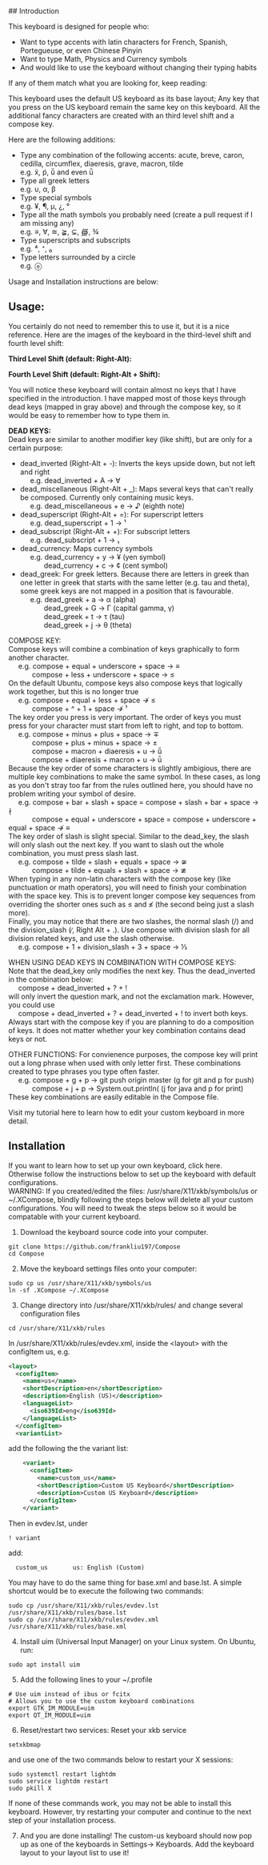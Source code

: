 <link rel="stylesheet" href="Markdown.css">
## Introduction

This keyboard is designed for people who:
  - Want to type accents with latin characters for French, Spanish, Portegueuse, or even Chinese Pinyin
  - Want to type Math, Physics and Currency symbols
  - And would like to use the keyboard without changing their typing habits

If any of them match what you are looking for, keep reading:

This keyboard uses the default US keyboard as its base layout; Any key that you press on the US keyboard remain the same key on this keyboard. All the additional fancy characters
are created with an third level shift and a compose key. 

Here are the following additions:
  - Type any combination of the following accents: acute, breve, caron, cedilla, circumflex, diaeresis, grave, macron, tilde  
    e.g. ẍ, ṕ, ṻ and even ǖ   
  - Type all greek letters  
    e.g. υ, α, β  
  - Type special symbols  
    e.g. ¥, ¶, µ, ¿, °  
  - Type all the math symbols you probably need (create a pull request if I am missing any)  
    e.g. ≡, ∀, ≋, ≩, ⊊, ∰, ¾  
  - Type superscripts and subscripts  
    e.g. ⁴, ⁺, ₀   
  - Type letters surrounded by a circle  
    e.g. ⓔ


Usage and Installation instructions are below:

## Usage: 

You certainly do not need to remember this to use it, but it is a nice reference. Here are the images of the keyboard in the third-level shift and fourth level shift:

**Third Level Shift (default: Right-Alt):**

**Fourth Level Shift (default: Right-Alt + Shift):**

You will notice these keyboard will contain almost no keys that I have specified in the introduction. I have mapped most of those keys through dead keys (mapped in gray above) and through the compose key, so it would be easy to remember how to type them in.

**DEAD KEYS:**  
Dead keys are similar to another modifier key (like shift), but are only for a certain purpose:
- dead\_inverted (Right-Alt <span>+</span> -): Inverts the keys upside down, but not left and right  
  &nbsp;&nbsp;&nbsp;&nbsp;&nbsp;e.g.  dead\_inverted + A → ∀  
- dead\_miscellaneous (Right-Alt <span>+</span>  \_): Maps several keys that can't really be composed. Currently only containing music keys.  
  &nbsp;&nbsp;&nbsp;&nbsp;&nbsp;e.g. dead\_miscellaneous <span>+</span> e → ♪ (eighth note)
- dead\_superscript (Right-Alt <span>+</span> =): For superscript letters  
  &nbsp;&nbsp;&nbsp;&nbsp;&nbsp;e.g. dead\_superscript <span>+</span> 1 → ¹  
- dead\_subscript (Right-Alt <span>+</span> +): For subscript letters  
  &nbsp;&nbsp;&nbsp;&nbsp;&nbsp;e.g. dead\_subscript <span>+</span> 1 → ₁  
- dead\_currency: Maps currency symbols    
  &nbsp;&nbsp;&nbsp;&nbsp;&nbsp;e.g. dead\_currency <span>+</span> y → ¥ (yen symbol)  
  &nbsp;&nbsp;&nbsp;&nbsp;&nbsp;&nbsp;&nbsp;&nbsp;&nbsp;&nbsp;&nbsp;&nbsp;dead\_currency <span>+</span> c → ¢ (cent symbol)  
- dead\_greek: For greek letters. Because there are letters in greek than one letter in greek that starts with the same letter (e.g. tau and theta),
some greek keys are not mapped in a position that is favourable.  
&nbsp;&nbsp;&nbsp;&nbsp;&nbsp;e.g. dead\_greek <span>+</span> a → α (alpha)   
&nbsp;&nbsp;&nbsp;&nbsp;&nbsp;&nbsp;&nbsp;&nbsp;&nbsp;&nbsp;&nbsp;&nbsp;dead\_greek <span>+</span> G → Γ (capital gamma, γ)    
&nbsp;&nbsp;&nbsp;&nbsp;&nbsp;&nbsp;&nbsp;&nbsp;&nbsp;&nbsp;&nbsp;&nbsp;dead\_greek <span>+</span> t → τ (tau)   
&nbsp;&nbsp;&nbsp;&nbsp;&nbsp;&nbsp;&nbsp;&nbsp;&nbsp;&nbsp;&nbsp;&nbsp;dead\_greek <span>+</span> j → θ (theta)   

COMPOSE KEY:  
Compose keys will combine a combination of keys graphically to form another character.   
&nbsp;&nbsp;&nbsp;&nbsp;&nbsp;e.g. compose <span>+</span> equal <span>+</span> underscore <span>+</span> space →  ≡     
&nbsp;&nbsp;&nbsp;&nbsp;&nbsp;&nbsp;&nbsp;&nbsp;&nbsp;&nbsp;&nbsp;&nbsp;compose <span>+</span> less <span>+</span> underscore <span>+</span> space → ≤    
On the default Ubuntu, compose keys also compose keys that logically work together, but this is no longer true   
&nbsp;&nbsp;&nbsp;&nbsp;&nbsp;e.g. compose <span>+</span> equal <span>+</span> less <span>+</span> space ↛  ≤    
&nbsp;&nbsp;&nbsp;&nbsp;&nbsp;&nbsp;&nbsp;&nbsp;&nbsp;&nbsp;&nbsp;&nbsp;compose <span>+</span> ^ <span>+</span> 1 <span>+</span> space ↛ ¹    
The key order you press is very important. The order of keys you must press for your character must start from left to right, and top to bottom.  
&nbsp;&nbsp;&nbsp;&nbsp;&nbsp;e.g. compose <span>+</span> minus <span>+</span> plus <span>+</span> space → ∓   
&nbsp;&nbsp;&nbsp;&nbsp;&nbsp;&nbsp;&nbsp;&nbsp;&nbsp;&nbsp;&nbsp;&nbsp;compose <span>+</span> plus <span>+</span> minus <span>+</span> space → ±  
&nbsp;&nbsp;&nbsp;&nbsp;&nbsp;&nbsp;&nbsp;&nbsp;&nbsp;&nbsp;&nbsp;&nbsp;compose <span>+</span> macron <span>+</span> diaeresis <span>+</span> u → ṻ   
&nbsp;&nbsp;&nbsp;&nbsp;&nbsp;&nbsp;&nbsp;&nbsp;&nbsp;&nbsp;&nbsp;&nbsp;compose <span>+</span> diaeresis <span>+</span> macron <span>+</span> u → ǖ  
Because the key order of some characters is slightly ambigious, there are multiple key combinations to make the same symbol. In these cases, as long as you don't stray too far from the rules outlined here, you should have no problem writing your symbol of desire.    
&nbsp;&nbsp;&nbsp;&nbsp;&nbsp;e.g. compose <span>+</span> bar <span>+</span> slash <span>+</span> space = compose <span>+</span> slash <span>+</span> bar <span>+</span> space → ∤  
&nbsp;&nbsp;&nbsp;&nbsp;&nbsp;&nbsp;&nbsp;&nbsp;&nbsp;&nbsp;&nbsp;&nbsp;compose <span>+</span> equal <span>+</span> underscore <span>+</span> space = compose <span>+</span> underscore <span>+</span> equal <span>+</span> space ↛ ≡  
The key order of slash is slight special. Similar to the dead\_key, the slash will only slash out the next key. If you want to slash out the whole combination, you must press slash last.  
&nbsp;&nbsp;&nbsp;&nbsp;&nbsp;e.g. compose <span>+</span> tilde <span>+</span> slash <span>+</span> equals <span>+</span> space → ≆  
&nbsp;&nbsp;&nbsp;&nbsp;&nbsp;&nbsp;&nbsp;&nbsp;&nbsp;&nbsp;&nbsp;&nbsp;compose <span>+</span> tilde <span>+</span> equals <span>+</span> slash <span>+</span> space → ≇  
When typing in any non-latin characters with the compose key (like punctuation or math operators), you will need to finish your combination with the space key. This is to prevent longer compose key sequences from overriding the shorter ones
such as ≤ and ≰ (the second being just a slash more).  
Finally, you may notice that there are two slashes, the normal slash (/) and the division\_slash (∕, Right Alt <span>+</span> .). Use compose with division slash for all division related keys, and use the slash otherwise.  
&nbsp;&nbsp;&nbsp;&nbsp;&nbsp;e.g. compose <span>+</span> 1 <span>+</span> division\_slash <span>+</span> 3 <span>+</span> space → ⅓     


WHEN USING DEAD KEYS IN COMBINATION WITH COMPOSE KEYS:  
Note that the dead_key only modifies the next key. Thus the dead_inverted in the combination below:   
&nbsp;&nbsp;&nbsp;&nbsp;&nbsp;compose <span>+</span> dead_inverted <span>+</span> ? <span>+</span> !   
will only invert the question mark, and not the exclamation mark. However, you could use   
&nbsp;&nbsp;&nbsp;&nbsp;&nbsp;compose <span>+</span> dead_inverted <span>+</span> ? <span>+</span> dead_inverted <span>+</span> !   to invert both keys.  
Always start with the compose key if you are planning to do a composition of keys. It does not matter whether your key combination contains dead keys or not.  

OTHER FUNCTIONS:
For convienence purposes, the compose key will print out a long phrase when used with only letter first. These combinations created to type phrases you type often faster.  
&nbsp;&nbsp;&nbsp;&nbsp;&nbsp;e.g. compose <span>+</span> g <span>+</span> p → git push origin master      (g for git and p for push)  
&nbsp;&nbsp;&nbsp;&nbsp;&nbsp;&nbsp;&nbsp;&nbsp;&nbsp;&nbsp;&nbsp;&nbsp;compose <span>+</span> j <span>+</span> p → System.out.println(         (j for java and p for print)  
These key combinations are easily editable in the Compose file.  

Visit my tutorial here to learn how to edit your custom keyboard in more detail.  


## Installation

If you want to learn how to set up your own keyboard, click here.  
Otherwise follow the instructions below to set up the keyboard with default configurations.  
WARNING: If you created/edited the files: /usr/share/X11/xkb/symbols/us or ~/.XCompose, blindly following the steps below will delete all your custom configurations. You will need to tweak the steps below so it would be compatable with your current keyboard.  

1. Download the keyboard source code into your computer.
```
git clone https://github.com/frankliu197/Compose 
cd Compose
```
2. Move the keyboard settings files onto your computer:
```
sudo cp us /usr/share/X11/xkb/symbols/us
ln -sf .XCompose ~/.XCompose
``` 
3. Change directory into /usr/share/X11/xkb/rules/ and change several configuration files
```
cd /usr/share/X11/xkb/rules
```
In /usr/share/X11/xkb/rules/evdev.xml, inside the \<layout\> with the configItem us, e.g. 
```xml
<layout>
  <configItem>
    <name>us</name>
    <shortDescription>en</shortDescription>
    <description>English (US)</description>
    <languageList>
      <iso639Id>eng</iso639Id>
    </languageList>
  </configItem>
  <variantList>
```
add the following the the variant list:
```xml
    <variant>
      <configItem>
        <name>custom_us</name>
        <shortDescription>Custom US Keyboard</shortDescription>
        <description>Custom US Keyboard</description>
      </configItem>
    </variant>
```
Then in evdev.lst, under 
```
! variant
```
   add: 
```
  custom_us       us: English (Custom)
```
You may have to do the same thing for base.xml and base.lst. A simple shortcut would be to execute the following two commands:
```
sudo cp /usr/share/X11/xkb/rules/evdev.lst /usr/share/X11/xkb/rules/base.lst
sudo cp /usr/share/X11/xkb/rules/evdev.xml /usr/share/X11/xkb/rules/base.xml
```

4. Install uim (Universal Input Manager) on your Linux system. On Ubuntu, run:
```
sudo apt install uim
```
5. Add the following lines to your ~/.profile
```
# Use uim instead of ibus or fcitx
# Allows you to use the custom keyboard combinations
export GTK_IM_MODULE=uim
export QT_IM_MODULE=uim
```

6. Reset/restart two services:
Reset your xkb service
```
setxkbmap
```
and use one of the two commands below to restart your X sessions:
```
sudo systemctl restart lightdm
sudo service lightdm restart
sudo pkill X
```
If none of these commands work, you may not be able to install this keyboard. However, try restarting your computer and continue to the next step of your installation process.

7. And you are done installing! The custom-us keyboard should now pop up as one of the keyboards in Settings→ Keyboards. Add the keyboard layout to your layout list to use it!
